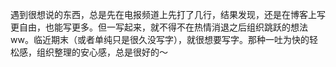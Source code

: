 遇到很想说的东西，总是先在电报频道上先打了几行，结果发现，还是在博客上写更自由，也能写更多。但一写起来，就不得不在热情消退之后组织跳跃的想法ww。临近期末（或者单纯只是很久没写字），就很想要写字。那种一吐为快的轻松感，组织整理的安心感，总是很好的～